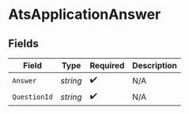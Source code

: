 # AtsApplicationAnswer


## Fields

| Field              | Type               | Required           | Description        |
| ------------------ | ------------------ | ------------------ | ------------------ |
| `Answer`           | *string*           | :heavy_check_mark: | N/A                |
| `QuestionId`       | *string*           | :heavy_check_mark: | N/A                |